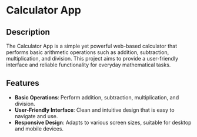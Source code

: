 # Calculator App

## Description

The Calculator App is a simple yet powerful web-based calculator that performs basic arithmetic operations such as addition, subtraction, multiplication, and division. This project aims to provide a user-friendly interface and reliable functionality for everyday mathematical tasks.

## Features

- **Basic Operations**: Perform addition, subtraction, multiplication, and division.
- **User-Friendly Interface**: Clean and intuitive design that is easy to navigate and use.
- **Responsive Design**: Adapts to various screen sizes, suitable for desktop and mobile devices.

